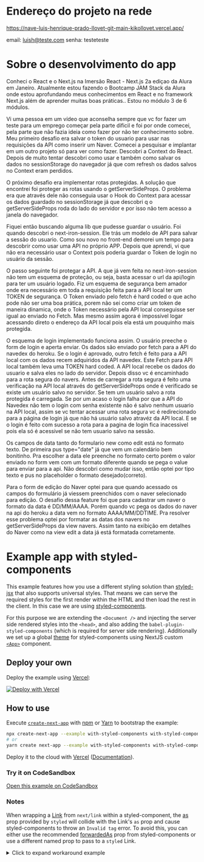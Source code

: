 # Endereço do projeto na rede

https://nave-luis-henrique-prado-llovet-git-main-kikollovet.vercel.app/

email: luish@teste.com
senha: testeteste

# Sobre o desenvolvimento do app

Conheci o React e o Next.js na Imersão React - Next.js 2a ediçao da Alura em Janeiro. Atualmente estou fazendo o Bootcamp JAM Stack da Alura onde estou aprofundando meus conhecimentos em React e no framework Next.js além de aprender muitas boas práticas.. Estou no módulo 3 de 6 módulos.

Vi uma pessoa em um vídeo que aconselha sempre que vc for fazer um teste para um emprego começar pela parte díficil e foi por onde comecei, pela parte que não fazia ideia como fazer por não ter conhecimento sobre. Meu primeiro desafio era salvar o token do usuario para usar nas requisições da API como inserir um Naver. Comecei a pesquisar e implantar em um outro projeto só para ver como fazer. Descobri a Context do React. Depois de muito tentar descobri como usar e também como salvar os dados no sessionStorage do navegador já que com refresh os dados salvos no Context eram perdidos.

O próximo desafio era implementar rotas protegidas. A solução que encontrei foi proteger as rotas usando o getServerSideProps. O problema era que através dele não conseguia usar o Hook do Context para acessar os dados guardado no sessionStorage já que descobri q o getServerSideProps roda do lado do servidor e por isso não tem acesso a janela do navegador.

Fiquei então buscando alguma lib que pudesse guardar o usuário. Foi quando descobri o next-iron-session. Ele trás um modelo de API para salvar a sessão do usuario. Como sou novo no front-end demorei um tempo para descobrir como usar uma API no próprio APP. Depois que aprendi, vi que não era necessário usar o Context pois poderia guardar o Token de login no usuário da sessão.

O passo seguinte foi protegar a API. A que já vem feita no next-iron-session não tem um esquema de proteção, ou seja, basta acessar o url da api/login para ter um usuário logado. Fiz um esquema de segurança bem amador onde era necessário em toda a requisição feita para a API local ter um TOKEN de segurança. O Token enviado pelo fetch é hard coded o que acho pode não ser uma boa prática, porem não sei como criar um token de maneira dinamica, onde o Token necessário pela API local conseguisse ser igual ao enviado no Fetch. Mas mesmo assim agora é impossivel logar acessando direto o endereço da API local pois ela está um pouquinho mais protegida.

O esquema de login implementado funciona assim. O usuário preeche o form de login e aperta enviar. Os dados são enviado por fetch para a API do navedex do heroku. Se o login é aprovado, outro fetch é feito para a API local com os dados recem adquiridos da API navedex. Este Fetch para API local também leva uma TOKEN hard coded. A API local recebe os dados do usuario e salva eles no lado do servidor. Depois disso vc é encaminhado para a rota segura do navers. Antes de carregar a rota segura é feito uma verificação na API local através do getServerSideProps onde é verificado se existe um usuário salvo no servidor. Se tem um usuário salvo a rota protegida é carregada. Se por um acaso o login falha por que a API do Navedex não tem o login com senha existente não é salvo nenhum usuario na API local, assim se vc tentar acessar uma rota segura vc é redirecionado para a página de login já que não há usuário salvo atravéz da API local. E se o login é feito com sucesso a rota para a pagina de login fica inacessivel pois ela só é acessivel se não tem usuario salvo na sessão.

Os campos de data tanto do formulario new como edit está no formato texto. De primeira pus type="date" já que vem um calendário bem bonitinho. Pra escolher a data ele preenche no formato certo porém o valor enviado no form vem com um formato diferente quando se pega o value para enviar para a api. Não descobri como mudar isso, então optei por tipo texto e pus no placeholder o formato desejado(correto).

Para o form de edição do Naver optei para que quando acessado os campos do formulário já viessem preenchidos com o naver selecionado para edição. O desafio dessa feature foi que para cadastrar um naver o formato da data é DD/MM/AAAA. Porém quando vc pega os dados do naver na api do heroku a data vem no formato AAAA/MM/DDTIME. Pra resolver esse problema optei por formatar as datas dos navers no getServerSideProps da view navers. Assim tanto na exibição em detalhes do Naver como na view edit a data já está formatada corretamente.

# Example app with styled-components

This example features how you use a different styling solution than [styled-jsx](https://github.com/zeit/styled-jsx) that also supports universal styles. That means we can serve the required styles for the first render within the HTML and then load the rest in the client. In this case we are using [styled-components](https://github.com/styled-components/styled-components).

For this purpose we are extending the `<Document />` and injecting the server side rendered styles into the `<head>`, and also adding the `babel-plugin-styled-components` (which is required for server side rendering). Additionally we set up a global [theme](https://www.styled-components.com/docs/advanced#theming) for styled-components using NextJS custom [`<App>`](https://nextjs.org/docs/advanced-features/custom-app) component.

## Deploy your own

Deploy the example using [Vercel](https://vercel.com?utm_source=github&utm_medium=readme&utm_campaign=next-example):

[![Deploy with Vercel](https://vercel.com/button)](https://vercel.com/new/git/external?repository-url=https://github.com/vercel/next.js/tree/canary/examples/with-styled-components&project-name=with-styled-components&repository-name=with-styled-components)

## How to use

Execute [`create-next-app`](https://github.com/vercel/next.js/tree/canary/packages/create-next-app) with [npm](https://docs.npmjs.com/cli/init) or [Yarn](https://yarnpkg.com/lang/en/docs/cli/create/) to bootstrap the example:

```bash
npx create-next-app --example with-styled-components with-styled-components-app
# or
yarn create next-app --example with-styled-components with-styled-components-app
```

Deploy it to the cloud with [Vercel](https://vercel.com/new?utm_source=github&utm_medium=readme&utm_campaign=next-example) ([Documentation](https://nextjs.org/docs/deployment)).

### Try it on CodeSandbox

[Open this example on CodeSandbox](https://codesandbox.io/s/github/vercel/next.js/tree/canary/examples/with-styled-components)

### Notes

When wrapping a [Link](https://nextjs.org/docs/api-reference/next/link) from `next/link` within a styled-component, the [as](https://styled-components.com/docs/api#as-polymorphic-prop) prop provided by `styled` will collide with the Link's `as` prop and cause styled-components to throw an `Invalid tag` error. To avoid this, you can either use the recommended [forwardedAs](https://styled-components.com/docs/api#forwardedas-prop) prop from styled-components or use a different named prop to pass to a `styled` Link.

<details>
<summary>Click to expand workaround example</summary>
<br />

**components/StyledLink.js**

```javascript
import Link from 'next/link'
import styled from 'styled-components'

const StyledLink = ({ as, children, className, href }) => (
  <Link href={href} as={as} passHref>
    <a className={className}>{children}</a>
  </Link>
)

export default styled(StyledLink)`
  color: #0075e0;
  text-decoration: none;
  transition: all 0.2s ease-in-out;

  &:hover {
    color: #40a9ff;
  }

  &:focus {
    color: #40a9ff;
    outline: none;
    border: 0;
  }
`
```

**pages/index.js**

```javascript
import StyledLink from '../components/StyledLink'

export default () => (
  <StyledLink href="/post/[pid]" forwardedAs="/post/abc">
    First post
  </StyledLink>
)
```

</details>

